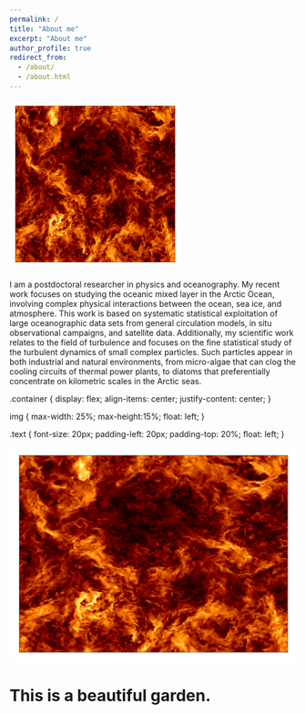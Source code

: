 ```yaml
---
permalink: /
title: "About me"
excerpt: "About me"
author_profile: true
redirect_from: 
  - /about/
  - /about.html
---
```


<img src='/images/1024_256.png'
      height="300px"
      width="300px"
  align="top-right">
  
I am a postdoctoral researcher in physics and oceanography. My recent work focuses on studying the oceanic mixed layer in the Arctic Ocean, involving complex physical interactions between the ocean, sea ice, and atmosphere. 
This work is based on systematic statistical exploitation of large oceanographic data sets from general circulation models, in situ observational campaigns, and satellite data. Additionally, my scientific work relates to the field of turbulence and focuses on the fine statistical study of the turbulent dynamics of small complex particles. Such particles appear in both industrial and natural environments, from micro-algae that can clog the cooling circuits of thermal power plants, to diatoms that preferentially concentrate on kilometric scales in the Arctic seas. 

  .container {
    display: flex;
    align-items: center;
    justify-content: center;
  }
  
  img {
    max-width: 25%;
    max-height:15%;
    float: left;
  }
  
  .text {
    font-size: 20px;
    padding-left: 20px;
    padding-top: 20%;
    float: left;
  }
  </style>
  <body>
    <div class="container">
      <div class="image">
        <img src='/images/1024_256.png'>
      </div>
      <div class="text">
        <h1>This is a beautiful garden.</h1>
      </div>
    </div>
  </body>
